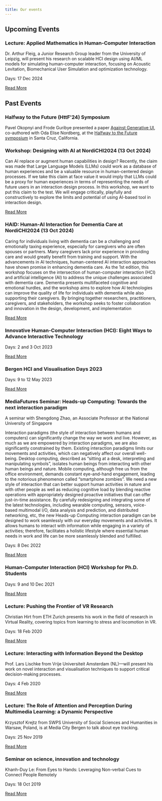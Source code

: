 ```yaml
---
title: Our events
---
```



## Upcoming Events

### Lecture: Applied Mathematics in Human-Computer Interaction

Dr. Arthur Fleig, a Junior Research Group leader from the University of Leipzig, will present his research on scalable HCI design using AI/ML models for simulating human-computer interaction, focusing on Acoustic Levitation, Biomechanical User Simulation and optimization technology.

Days: 17 Dec 2024

[Read More](https://www.uib.no/infomedia/174615/applied-mathematics-human-computer-interaction)

## Past Events

### Halfway to the Future (HttF'24) Symposium

Pavel Okopnyi and Frode Guribye presented a paper [Against Generative UI](https://dl.acm.org/doi/10.1145/3686169.3686184), co-authored with Oda Elise Nordberg, at the [Halfway to the Future symposium](https://www.halfwaytothefuture.net/2024/) in Santa Cruz, California. 

### Workshop: Designing with AI at NordiCHI2024 (13 Oct 2024)

Can AI replace or augment human capabilities in design? Recently, the claim was made that Large Language Models (LLMs) could work as a database of human experiences and be a valuable resource in human-centered design processes. If we take this claim at face value it would imply that LLMs could be a proxy for human experiences in terms of representing the needs of future users in an interaction design process.  In this workshop, we want to put this claim to the test. We will engage critically, playfully and constructively to explore the limits and potential of using AI-based tool in interaction design.

[Read More](https://hci.uib.no/ws/designing_with_ai)


### HAID: Human-AI Interaction for Dementia Care at NordiCHI2024 (13 Oct 2024)

Caring for individuals living with dementia can be a challenging and emotionally taxing experience, especially for caregivers who are often spouses or partners. Many caregivers lack prior experience in providing care and would greatly benefit from training and support. With the advancements in AI techniques, human-centered AI interaction approaches have shown promise in enhancing dementia care. As the 1st edition, this workshop focuses on the intersection of human-computer interaction (HCI) and artificial intelligence (AI) to address the unique challenges associated with dementia care. Dementia presents multifaceted cognitive and emotional hurdles, and the workshop aims to explore how AI technologies can improve the quality of life for individuals with dementia while also supporting their caregivers. By bringing together researchers, practitioners, caregivers, and stakeholders, the workshop seeks to foster collaboration and innovation in the design, development, and implementation

[Read More](https://hci.uib.no/ws/haid)

### Innovative Human-Computer Interaction (HCI): Eight Ways to Advance Interactive Technology

Days: 2 and 3 Oct 2023

[Read More](https://www.uib.no/en/infomedia/164550/innovative-human-computer-interaction-hci-eight-ways-advance-interactive-technology)

### Bergen HCI and Visualisation Days 2023

Days: 9 to 12 May 2023

[Read More](https://mediafutures.no/event/bergen-hci-and-visualisation-days-2023/)

### MediaFutures Seminar: Heads-up Computing: Towards the next interaction paradigm

A seminar with Shengdong Zhao, an Associate Professor at the National University of Singapore

Interaction paradigms (the style of interaction between humans and computers) can significantly change the way we work and live. However, as much as we are empowered by interaction paradigms, we are also significantly constrained by them. Existing interaction paradigms limits our movements and activities, which can negatively affect our overall well-being. Desktop computing, described as “sitting at a desk, interpreting and manipulating symbols”, isolates human beings from interacting with other human beings and nature. Mobile computing, although free us from the office environment, demands constant eye-and-hand engagement, leading to the notorious phenomenon called “smartphone zombies”. We need a new style of interaction that can better support human activities in nature and with other people as well as reducing cognitive load by blending reactive operations with appropriately designed proactive initiatives that can offer just-in-time assistance. By carefully redesigning and integrating some of the latest technologies, including wearable computing, sensors, voice-based multimodal I/O, data analysis and prediction, and distributed networking, etc, the new Heads-up Computing interaction paradigm can be designed to work seamlessly with our everyday movements and activities. It allows humans to interact with information while engaging in a variety of activities; therefore, facilitates a holistic lifestyle where essential human needs in work and life can be more seamlessly blended and fulfilled.

Days: 8 Dec 2022

[Read More](https://mediafutures.no/event/mediafutures-seminar-heads-up-computing-towards-the-next-interaction-paradigm-with-shengdong-zhao-an-associate-professor-at-the-national-university-of-singapore/)

### Human-Computer Interaction (HCI) Workshop for Ph.D. Students

Days: 9 and 10 Dec  2021

[Read More](https://www.dropbox.com/s/mc51j1he7pu2qft/HCI%20PhD%20workshop%20December%202021.pdf?dl=0)

### Lecture: Pushing the Frontier of VR Research

Christian Hirt from ETH Zurich presents his work in the field of research in Virtual Reality, covering topics from learning to stress and locomotion in VR.

Days: 18 Feb 2020

[Read More](https://www.uib.no/en/infomedia/133679/pushing-frontier-vr-research)

### Lecture: Interacting with Information Beyond the Desktop

Prof. Lars Lischke from Vrije Universiteit Amsterdam (NL)—will present his work on novel interaction and visualisation techniques to support critical decision-making processes.

Days: 4 Feb 2020

[Read More](https://www.uib.no/en/infomedia/133285/interacting-information-beyond-desktop)

### Lecture: The Role of Attention and Perception During Multimedia Learning: a Dynamic Perspective

Krzysztof Krejtz from SWPS University of Social Sciences and Humanities in Warsaw, Poland, is at Media City Bergen to talk about eye tracking.

Days: 25 Nov 2019

[Read More](https://www.uib.no/infomedia/131628/role-attention-and-perception-during-multimedia-learning-dynamic-perspective)

### Seminar on science, innovation and technology

Khanh-Duy Le: From Eyes to Hands: Leveraging Non-verbal Cues to Connect People Remotely

Days: 18 Oct 2019

[Read More](https://www.uib.no/en/infomedia/130184/seminar-science-innovation-and-technology)

